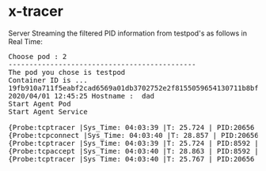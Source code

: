 # x-tracer

Server Streaming the filtered PID information from testpod's as follows in Real Time:

<pre>
Choose pod : 2
---------------------------------------------
The pod you chose is testpod
Container ID is ...
19fb910a711f5eabf2cad6569a01db3702752e2f8155059654130711b8bf2c8f
2020/04/01 12:45:25 Hostname :  dad
Start Agent Pod
Start Agent Service

{Probe:tcptracer |Sys_Time: 04:03:39 |T: 25.724 | PID:20656 | PNAME:iperf3 |IP->4 | SADDR:127.0.0.1 | DADDR:127.0.0.1 | SPORT:42334 | DPORT:6001 
{Probe:tcpconnect |Sys_Time: 04:03:40 |T: 28.857 | PID:20656 | PNAME:iperf3 | IP:4 | SADDR:127.0.0.1 | DADDR:127.0.0.1 | DPORT:6001 
{Probe:tcptracer |Sys_Time: 04:03:39 |T: 25.724 | PID:8592 | PNAME:iperf3 |IP->6 | SADDR:[::] | DADDR:[0:ffff:7f00:1::] | SPORT:0 | DPORT:65535 
{Probe:tcpaccept |Sys_Time: 04:03:40 |T: 28.863 | PID:8592 | PNAME:iperf3 | IP:6 | RADDR:::ffff:127.0.0.1 | RPORT:42336 | LADDR:::ffff:127.0.0.1 | LPORT:6001 
{Probe:tcptracer |Sys_Time: 04:03:40 |T: 25.767 | PID:20656 | PNAME:iperf3 |IP->4 | SADDR:127.0.0.1 | DADDR:127.0.0.1 | SPORT:42336 | DPORT:6001 
</pre>

